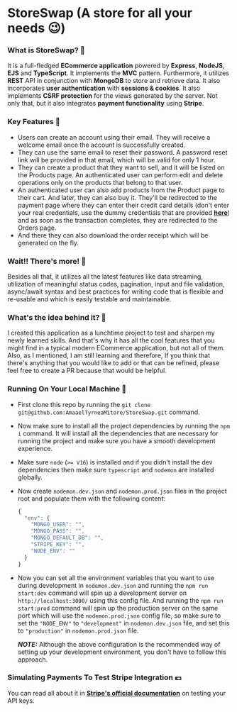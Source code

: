 # StoreSwap (A store for all your needs 😉)

### What is StoreSwap? 🤔
It is a full-fledged **ECommerce application** powered by **Express**, **NodeJS**, **EJS** and **TypeScript**. It implements the **MVC** pattern. Furthermore, it utilizes **REST** API in conjunction with **MongoDB** to store and retrieve data. It also incorporates **user authentication** with **sessions & cookies**. It also implements **CSRF protection** for the views generated by the server. Not only that, but it also integrates **payment functionality** using **Stripe**.

### Key Features 🔑
- Users can create an account using their email. They will receive a welcome email once the account is successfully created.
- They can use the same email to reset their password. A password reset link will be provided in that email, which will be valid for only 1 hour.
- They can create a product that they want to sell, and it will be listed on the Products page. An authenticated user can perform edit and delete operations only on the products that belong to that user.
- An authenticated user can also add products from the Product page to their cart. And later, they can also buy it. They'll be redirected to the payment page where they can enter their credit card details (don't enter your real credentials, use the dummy credentials that are provided [**here**](https://github.com/AmaaelTyrneaMitore/StoreSwap#simulating-payments-to-test-stripe-integration-)) and as soon as the transaction completes, they are redirected to the Orders page.
- And there they can also download the order receipt which will be generated on the fly.

### Wait!! There's more! 🥳
Besides all that, it utilizes all the latest features like data streaming, utilization of meaningful status codes, pagination, input and file validation, async/await syntax and best practices for writing code that is flexible and re-usable and which is easily testable and maintainable.

### What's the idea behind it? 🥸

I created this application as a lunchtime project to test and sharpen my newly learned skills. And that's why it has all the cool features that you might find in a typical modern ECommerce application, but not all of them. Also, as I mentioned, I am still learning and therefore, If you think that there's anything that you would like to add or that can be refined, please feel free to create a PR because that would be helpful.

### Running On Your Local Machine 🚀
- First clone this repo by running the `git clone git@github.com:AmaaelTyrneaMitore/StoreSwap.git` command.
- Now make sure to install all the project dependencies by running the `npm i` command. It will install all the dependencies that are necessary for running the project and make sure you have a smooth development experience.
- Make sure `node` (`>= V16`) is installed and if you didn't install the dev dependencies then make sure `typescript` and `nodemon` are installed globally.
- Now create `nodemon.dev.json` and `nodemon.prod.json` files in the project root and populate them with the following content:
    ``` js
    {
      "env": {
        "MONGO_USER": "",
        "MONGO_PASS": "",
        "MONGO_DEFAULT_DB": "",
        "STRIPE_KEY": "",
        "NODE_ENV": ""
      }
    }
    ```
- Now you can set all the environment variables that you want to use during development in `nodemon.dev.json` and running the `npm run start:dev` command will spin up a development server on `http://localhost:3000/` using this config file. And running the `npm run start:prod` command will spin up the production server on the same port which will use the `nodemon.prod.json` config file, so make sure to set the `"NODE_ENV"` to `"development"` in `nodemon.dev.json` file, and set this to `"production"` in `nodemon.prod.json` file.

    ***NOTE:*** Although the above configuration is the recommended way of setting up your development environment, you don't have to follow this approach.
    
### Simulating Payments To Test Stripe Integration 💷
You can read all about it in [**Stripe's official documentation**](https://stripe.com/docs/testing?numbers-or-method-or-token=card-numbers) on testing your API keys.

